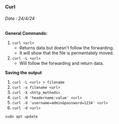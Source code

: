 ### Curl ###

###### Date : 24/4/24

**General Commands:**

1. `curl <url>`
    - Returns data but doesn't follow the forwarding.
    - It will show that the file is permentately moved.
2. `curl -L <url>`
    - Will follow the forwarding and return data.

**Saving the output**
1. `curl -L <url> > filename`
2. `curl -o filename <url>`
3. `curl -X <http_methods>`
4. `curl -H 'headername:value' <url>`
5. `curl -d 'username=admin&password=1234' <url>`
6. ```curl -d <url>```

```
sudo apt update
```